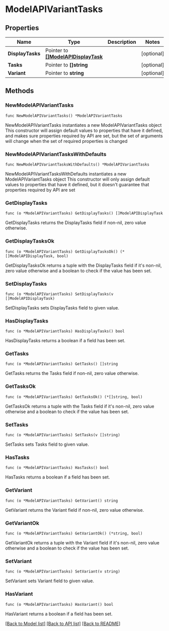 # ModelAPIVariantTasks

## Properties

Name | Type | Description | Notes
------------ | ------------- | ------------- | -------------
**DisplayTasks** | Pointer to [**[]ModelAPIDisplayTask**](ModelAPIDisplayTask.md) |  | [optional] 
**Tasks** | Pointer to **[]string** |  | [optional] 
**Variant** | Pointer to **string** |  | [optional] 

## Methods

### NewModelAPIVariantTasks

`func NewModelAPIVariantTasks() *ModelAPIVariantTasks`

NewModelAPIVariantTasks instantiates a new ModelAPIVariantTasks object
This constructor will assign default values to properties that have it defined,
and makes sure properties required by API are set, but the set of arguments
will change when the set of required properties is changed

### NewModelAPIVariantTasksWithDefaults

`func NewModelAPIVariantTasksWithDefaults() *ModelAPIVariantTasks`

NewModelAPIVariantTasksWithDefaults instantiates a new ModelAPIVariantTasks object
This constructor will only assign default values to properties that have it defined,
but it doesn't guarantee that properties required by API are set

### GetDisplayTasks

`func (o *ModelAPIVariantTasks) GetDisplayTasks() []ModelAPIDisplayTask`

GetDisplayTasks returns the DisplayTasks field if non-nil, zero value otherwise.

### GetDisplayTasksOk

`func (o *ModelAPIVariantTasks) GetDisplayTasksOk() (*[]ModelAPIDisplayTask, bool)`

GetDisplayTasksOk returns a tuple with the DisplayTasks field if it's non-nil, zero value otherwise
and a boolean to check if the value has been set.

### SetDisplayTasks

`func (o *ModelAPIVariantTasks) SetDisplayTasks(v []ModelAPIDisplayTask)`

SetDisplayTasks sets DisplayTasks field to given value.

### HasDisplayTasks

`func (o *ModelAPIVariantTasks) HasDisplayTasks() bool`

HasDisplayTasks returns a boolean if a field has been set.

### GetTasks

`func (o *ModelAPIVariantTasks) GetTasks() []string`

GetTasks returns the Tasks field if non-nil, zero value otherwise.

### GetTasksOk

`func (o *ModelAPIVariantTasks) GetTasksOk() (*[]string, bool)`

GetTasksOk returns a tuple with the Tasks field if it's non-nil, zero value otherwise
and a boolean to check if the value has been set.

### SetTasks

`func (o *ModelAPIVariantTasks) SetTasks(v []string)`

SetTasks sets Tasks field to given value.

### HasTasks

`func (o *ModelAPIVariantTasks) HasTasks() bool`

HasTasks returns a boolean if a field has been set.

### GetVariant

`func (o *ModelAPIVariantTasks) GetVariant() string`

GetVariant returns the Variant field if non-nil, zero value otherwise.

### GetVariantOk

`func (o *ModelAPIVariantTasks) GetVariantOk() (*string, bool)`

GetVariantOk returns a tuple with the Variant field if it's non-nil, zero value otherwise
and a boolean to check if the value has been set.

### SetVariant

`func (o *ModelAPIVariantTasks) SetVariant(v string)`

SetVariant sets Variant field to given value.

### HasVariant

`func (o *ModelAPIVariantTasks) HasVariant() bool`

HasVariant returns a boolean if a field has been set.


[[Back to Model list]](../README.md#documentation-for-models) [[Back to API list]](../README.md#documentation-for-api-endpoints) [[Back to README]](../README.md)


